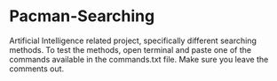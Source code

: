 # Pacman-Searching
Artificial Intelligence related project, specifically different searching methods.
To test the methods, open terminal and paste one of the commands available in the commands.txt file. Make sure you leave the comments out.
